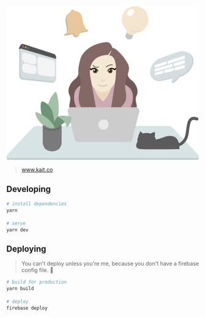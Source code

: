 ![kait-co](https://github.com/kait-lyn/kait-co/blob/master/src/assets/1x/Artboard%201.png?raw=true "Kaitlyn")

> www.kait.co

## Developing
``` bash
# install dependencies
yarn

# serve
yarn dev
```

## Deploying
> You can't deploy unless you're me, because you don't have a firebase config file. 🤩
``` bash
# build for production
yarn build

# deploy
firebase deploy
```

